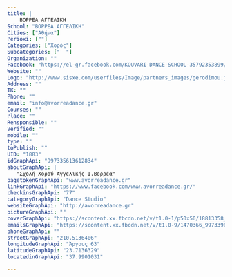 ```yaml
---
title: |
    ΒΟΡΡΕΑ ΑΓΓΕΛΙΚΗ
School: "ΒΟΡΡΕΑ ΑΓΓΕΛΙΚΗ"
Cities: ["Αθήνα"]
Perioxi: [""]
Categories: ["Χορός"]
Subcategories: ["  "]
Organization: ""
Facebook: "https://el-gr.facebook.com/KOUVARI-DANCE-SCHOOL-35792353899/"
Website: ""
Logo: "http://www.sisxe.com/userfiles/Image/partners_images/gerodimou.jpg"
Address: ""
TK: ""
Phone: ""
email: "info@avorreadance.gr"
Courses: ""
Place: ""
Rensponsible: ""
Verified: ""
mobile: ""
type: ""
toPublish: ""
UID: "1883"
idGraphApi: "997335613612834"
aboutGraphApi: | 
   "Σχολή Χορού Αγγελικής Ι.Βορρέα"
pagetokenGraphApi: "www.avorreadance.gr"
linkGraphApi: "https://www.facebook.com/www.avorreadance.gr/"
checkinsGraphApi: "77"
categoryGraphApi: "Dance Studio"
websiteGraphApi: "http://avorreadance.gr"
pictureGraphApi: ""
coverGraphApi: "https://scontent.xx.fbcdn.net/v/t1.0-1/p50x50/18813358_1534310496582007_3020569362308331559_n.jpg?oh=f628a6356c01a6d417c99435c8528ab3&amp;oe=5B4BA949"
emailsGraphApi: "https://scontent.xx.fbcdn.net/v/t1.0-9/1470366_997339613612434_7470444060573883107_n.jpg?oh=19e0145fc41ed9667e7b5ce3917ae36b&amp;oe=5B4D26EB"
phoneGraphApi: ""
streetGraphApi: "210.5136406"
longitudeGraphApi: "Άργους 63"
latitudeGraphApi: "23.7136329"
locatedinGraphApi: "37.9901031"

---
```




